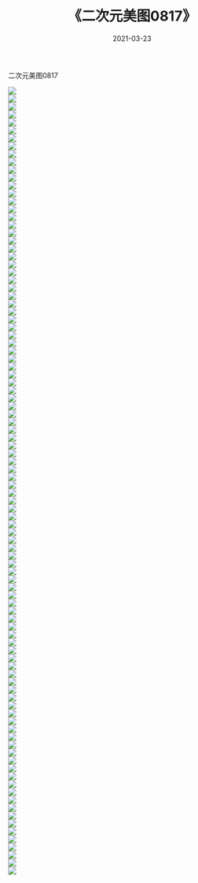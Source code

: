 ﻿---
layout: post
title:  《二次元美图0817》
date:   2021-03-23
img: http://imgx.orgx.ga/二次元/2021/二次元美图0817/000.jpg
categories: [美女, 清纯, 唯美]
---

二次元美图0817

 ![](http://imgx.orgx.ga/二次元/2021/二次元美图0817/001.png) <br>![](http://imgx.orgx.ga/二次元/2021/二次元美图0817/002.png) <br>![](http://imgx.orgx.ga/二次元/2021/二次元美图0817/003.png) <br>![](http://imgx.orgx.ga/二次元/2021/二次元美图0817/004.png) <br>![](http://imgx.orgx.ga/二次元/2021/二次元美图0817/005.png) <br>![](http://imgx.orgx.ga/二次元/2021/二次元美图0817/006.png) <br>![](http://imgx.orgx.ga/二次元/2021/二次元美图0817/007.png) <br>![](http://imgx.orgx.ga/二次元/2021/二次元美图0817/008.png) <br>![](http://imgx.orgx.ga/二次元/2021/二次元美图0817/009.png) <br>![](http://imgx.orgx.ga/二次元/2021/二次元美图0817/010.png) <br>![](http://imgx.orgx.ga/二次元/2021/二次元美图0817/011.png) <br>![](http://imgx.orgx.ga/二次元/2021/二次元美图0817/012.png) <br>![](http://imgx.orgx.ga/二次元/2021/二次元美图0817/013.png) <br>![](http://imgx.orgx.ga/二次元/2021/二次元美图0817/014.png) <br>![](http://imgx.orgx.ga/二次元/2021/二次元美图0817/015.png) <br>![](http://imgx.orgx.ga/二次元/2021/二次元美图0817/016.png) <br>![](http://imgx.orgx.ga/二次元/2021/二次元美图0817/017.png) <br>![](http://imgx.orgx.ga/二次元/2021/二次元美图0817/018.png) <br>![](http://imgx.orgx.ga/二次元/2021/二次元美图0817/019.png) <br>![](http://imgx.orgx.ga/二次元/2021/二次元美图0817/020.png) <br>![](http://imgx.orgx.ga/二次元/2021/二次元美图0817/021.png) <br>![](http://imgx.orgx.ga/二次元/2021/二次元美图0817/022.png) <br>![](http://imgx.orgx.ga/二次元/2021/二次元美图0817/023.png) <br>![](http://imgx.orgx.ga/二次元/2021/二次元美图0817/024.png) <br>![](http://imgx.orgx.ga/二次元/2021/二次元美图0817/025.png) <br>![](http://imgx.orgx.ga/二次元/2021/二次元美图0817/026.png) <br>![](http://imgx.orgx.ga/二次元/2021/二次元美图0817/027.png) <br>![](http://imgx.orgx.ga/二次元/2021/二次元美图0817/028.png) <br>![](http://imgx.orgx.ga/二次元/2021/二次元美图0817/029.png) <br>![](http://imgx.orgx.ga/二次元/2021/二次元美图0817/030.png) <br>![](http://imgx.orgx.ga/二次元/2021/二次元美图0817/031.png) <br>![](http://imgx.orgx.ga/二次元/2021/二次元美图0817/032.png) <br>![](http://imgx.orgx.ga/二次元/2021/二次元美图0817/033.png) <br>![](http://imgx.orgx.ga/二次元/2021/二次元美图0817/034.png) <br>![](http://imgx.orgx.ga/二次元/2021/二次元美图0817/035.png) <br>![](http://imgx.orgx.ga/二次元/2021/二次元美图0817/036.png) <br>![](http://imgx.orgx.ga/二次元/2021/二次元美图0817/037.png) <br>![](http://imgx.orgx.ga/二次元/2021/二次元美图0817/038.png) <br>![](http://imgx.orgx.ga/二次元/2021/二次元美图0817/039.png) <br>![](http://imgx.orgx.ga/二次元/2021/二次元美图0817/040.png) <br>![](http://imgx.orgx.ga/二次元/2021/二次元美图0817/041.png) <br>![](http://imgx.orgx.ga/二次元/2021/二次元美图0817/042.png) <br>![](http://imgx.orgx.ga/二次元/2021/二次元美图0817/043.png) <br>![](http://imgx.orgx.ga/二次元/2021/二次元美图0817/044.png) <br>![](http://imgx.orgx.ga/二次元/2021/二次元美图0817/045.png) <br>![](http://imgx.orgx.ga/二次元/2021/二次元美图0817/046.png) <br>![](http://imgx.orgx.ga/二次元/2021/二次元美图0817/047.png) <br>![](http://imgx.orgx.ga/二次元/2021/二次元美图0817/048.png) <br>![](http://imgx.orgx.ga/二次元/2021/二次元美图0817/049.png) <br>![](http://imgx.orgx.ga/二次元/2021/二次元美图0817/050.png) <br>![](http://imgx.orgx.ga/二次元/2021/二次元美图0817/051.png) <br>![](http://imgx.orgx.ga/二次元/2021/二次元美图0817/052.png) <br>![](http://imgx.orgx.ga/二次元/2021/二次元美图0817/053.png) <br>![](http://imgx.orgx.ga/二次元/2021/二次元美图0817/054.png) <br>![](http://imgx.orgx.ga/二次元/2021/二次元美图0817/055.png) <br>![](http://imgx.orgx.ga/二次元/2021/二次元美图0817/056.png) <br>![](http://imgx.orgx.ga/二次元/2021/二次元美图0817/057.png) <br>![](http://imgx.orgx.ga/二次元/2021/二次元美图0817/058.png) <br>![](http://imgx.orgx.ga/二次元/2021/二次元美图0817/059.png) <br>![](http://imgx.orgx.ga/二次元/2021/二次元美图0817/060.png) <br>![](http://imgx.orgx.ga/二次元/2021/二次元美图0817/061.png) <br>![](http://imgx.orgx.ga/二次元/2021/二次元美图0817/062.png) <br>![](http://imgx.orgx.ga/二次元/2021/二次元美图0817/063.png) <br>![](http://imgx.orgx.ga/二次元/2021/二次元美图0817/064.png) <br>![](http://imgx.orgx.ga/二次元/2021/二次元美图0817/065.png) <br>![](http://imgx.orgx.ga/二次元/2021/二次元美图0817/066.png) <br>![](http://imgx.orgx.ga/二次元/2021/二次元美图0817/067.png) <br>![](http://imgx.orgx.ga/二次元/2021/二次元美图0817/068.png) <br>![](http://imgx.orgx.ga/二次元/2021/二次元美图0817/069.png) <br>![](http://imgx.orgx.ga/二次元/2021/二次元美图0817/070.png) <br>![](http://imgx.orgx.ga/二次元/2021/二次元美图0817/071.png) <br>![](http://imgx.orgx.ga/二次元/2021/二次元美图0817/072.png) <br>![](http://imgx.orgx.ga/二次元/2021/二次元美图0817/073.png) <br>![](http://imgx.orgx.ga/二次元/2021/二次元美图0817/074.png) <br>![](http://imgx.orgx.ga/二次元/2021/二次元美图0817/075.png) <br>![](http://imgx.orgx.ga/二次元/2021/二次元美图0817/076.png) <br>![](http://imgx.orgx.ga/二次元/2021/二次元美图0817/077.png) <br>![](http://imgx.orgx.ga/二次元/2021/二次元美图0817/078.png) <br>![](http://imgx.orgx.ga/二次元/2021/二次元美图0817/079.png) <br>![](http://imgx.orgx.ga/二次元/2021/二次元美图0817/080.png) <br>![](http://imgx.orgx.ga/二次元/2021/二次元美图0817/081.png) <br>![](http://imgx.orgx.ga/二次元/2021/二次元美图0817/082.png) <br>![](http://imgx.orgx.ga/二次元/2021/二次元美图0817/083.png) <br>![](http://imgx.orgx.ga/二次元/2021/二次元美图0817/084.png) <br>![](http://imgx.orgx.ga/二次元/2021/二次元美图0817/085.png) <br>![](http://imgx.orgx.ga/二次元/2021/二次元美图0817/086.png) <br>![](http://imgx.orgx.ga/二次元/2021/二次元美图0817/087.png) <br>![](http://imgx.orgx.ga/二次元/2021/二次元美图0817/088.png) <br>![](http://imgx.orgx.ga/二次元/2021/二次元美图0817/089.png) <br>![](http://imgx.orgx.ga/二次元/2021/二次元美图0817/090.png) <br>![](http://imgx.orgx.ga/二次元/2021/二次元美图0817/091.png) <br>![](http://imgx.orgx.ga/二次元/2021/二次元美图0817/092.png) <br>![](http://imgx.orgx.ga/二次元/2021/二次元美图0817/093.png) <br>![](http://imgx.orgx.ga/二次元/2021/二次元美图0817/094.png) <br>![](http://imgx.orgx.ga/二次元/2021/二次元美图0817/095.png) <br>![](http://imgx.orgx.ga/二次元/2021/二次元美图0817/096.png) <br>![](http://imgx.orgx.ga/二次元/2021/二次元美图0817/097.png) <br>![](http://imgx.orgx.ga/二次元/2021/二次元美图0817/098.png) <br>![](http://imgx.orgx.ga/二次元/2021/二次元美图0817/099.png) <br>![](http://imgx.orgx.ga/二次元/2021/二次元美图0817/100.png) <br>